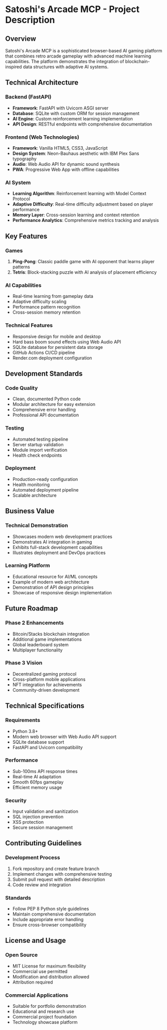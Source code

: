 # Satoshi's Arcade MCP - Project Description

## Overview
Satoshi's Arcade MCP is a sophisticated browser-based AI gaming platform that combines retro arcade gameplay with advanced machine learning capabilities. The platform demonstrates the integration of blockchain-inspired data structures with adaptive AI systems.

## Technical Architecture

### Backend (FastAPI)
- **Framework**: FastAPI with Uvicorn ASGI server
- **Database**: SQLite with custom ORM for session management
- **AI Engine**: Custom reinforcement learning implementation
- **API Design**: RESTful endpoints with comprehensive documentation

### Frontend (Web Technologies)
- **Framework**: Vanilla HTML5, CSS3, JavaScript
- **Design System**: Neon-Bauhaus aesthetic with IBM Plex Sans typography
- **Audio**: Web Audio API for dynamic sound synthesis
- **PWA**: Progressive Web App with offline capabilities

### AI System
- **Learning Algorithm**: Reinforcement learning with Model Context Protocol
- **Adaptive Difficulty**: Real-time difficulty adjustment based on player performance
- **Memory Layer**: Cross-session learning and context retention
- **Performance Analytics**: Comprehensive metrics tracking and analysis

## Key Features

### Games
1. **Ping-Pong**: Classic paddle game with AI opponent that learns player patterns
2. **Tetris**: Block-stacking puzzle with AI analysis of placement efficiency

### AI Capabilities
- Real-time learning from gameplay data
- Adaptive difficulty scaling
- Performance pattern recognition
- Cross-session memory retention

### Technical Features
- Responsive design for mobile and desktop
- Hard bass boom sound effects using Web Audio API
- SQLite database for persistent data storage
- GitHub Actions CI/CD pipeline
- Render.com deployment configuration

## Development Standards

### Code Quality
- Clean, documented Python code
- Modular architecture for easy extension
- Comprehensive error handling
- Professional API documentation

### Testing
- Automated testing pipeline
- Server startup validation
- Module import verification
- Health check endpoints

### Deployment
- Production-ready configuration
- Health monitoring
- Automated deployment pipeline
- Scalable architecture

## Business Value

### Technical Demonstration
- Showcases modern web development practices
- Demonstrates AI integration in gaming
- Exhibits full-stack development capabilities
- Illustrates deployment and DevOps practices

### Learning Platform
- Educational resource for AI/ML concepts
- Example of modern web architecture
- Demonstration of API design principles
- Showcase of responsive design implementation

## Future Roadmap

### Phase 2 Enhancements
- Bitcoin/Stacks blockchain integration
- Additional game implementations
- Global leaderboard system
- Multiplayer functionality

### Phase 3 Vision
- Decentralized gaming protocol
- Cross-platform mobile applications
- NFT integration for achievements
- Community-driven development

## Technical Specifications

### Requirements
- Python 3.8+
- Modern web browser with Web Audio API support
- SQLite database support
- FastAPI and Uvicorn compatibility

### Performance
- Sub-100ms API response times
- Real-time AI adaptation
- Smooth 60fps gameplay
- Efficient memory usage

### Security
- Input validation and sanitization
- SQL injection prevention
- XSS protection
- Secure session management

## Contributing Guidelines

### Development Process
1. Fork repository and create feature branch
2. Implement changes with comprehensive testing
3. Submit pull request with detailed description
4. Code review and integration

### Standards
- Follow PEP 8 Python style guidelines
- Maintain comprehensive documentation
- Include appropriate error handling
- Ensure cross-browser compatibility

## License and Usage

### Open Source
- MIT License for maximum flexibility
- Commercial use permitted
- Modification and distribution allowed
- Attribution required

### Commercial Applications
- Suitable for portfolio demonstration
- Educational and research use
- Commercial project foundation
- Technology showcase platform
